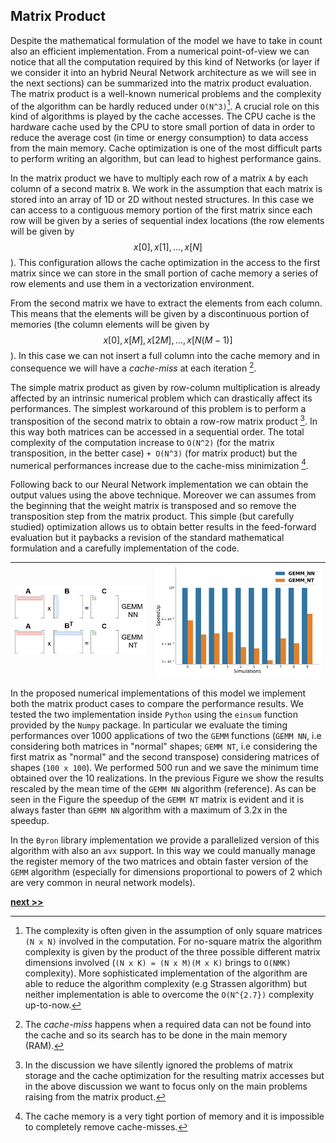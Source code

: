 ## Matrix Product

Despite the mathematical formulation of the model we have to take in count also an efficient implementation.
From a numerical point-of-view we can notice that all the computation required by this kind of Networks (or layer if we consider it into an hybrid Neural Network architecture as we will see in the next sections) can be summarized into the matrix product evaluation.
The matrix product is a well-known numerical problems and the complexity of the algorithm can be hardly reduced under `O(N^3)`[^1].
A crucial role on this kind of algorithms is played by the cache accesses.
The CPU cache is the hardware cache used by the CPU to store small portion of data in order to reduce the average cost (in time or energy consumption) to data access from the main memory.
Cache optimization is one of the most difficult parts to perform writing an algorithm, but can lead to highest performance gains.

In the matrix product we have to multiply each row of a matrix `A` by each column of a second matrix `B`.
We work in the assumption that each matrix is stored into an array of 1D or 2D without nested structures.
In this case we can access to a contiguous memory portion of the first matrix since each row will be given by a series of sequential index locations (the row elements will be given by $$x[0], x[1], \dots, x[N]$$).
This configuration allows the cache optimization in the access to the first matrix since we can store in the small portion of cache memory a series of row elements and use them in a vectorization environment.

From the second matrix we have to extract the elements from each column.
This means that the elements will be given by a discontinuous portion of memories (the column elements will be given by $$x[0], x[M], x[2M], \dots, x[N(M-1)]$$).
In this case we can not insert a full column into the cache memory and in consequence we will have a *cache-miss* at each iteration [^2].

The simple matrix product as given by row-column multiplication is already affected by an intrinsic numerical problem which can drastically affect its performances.
The simplest workaround of this problem is to perform a transposition of the second matrix to obtain a row-row matrix product [^3].
In this way both matrices can be accessed in a sequential order.
The total complexity of the computation increase to `O(N^2)` (for the matrix transposition, in the better case) `+ O(N^3)` (for matrix product) but the numerical performances increase due to the cache-miss minimization [^4].

Following back to our Neural Network implementation we can obtain the output values using the above technique.
Moreover we can assumes from the beginning that the weight matrix is transposed and so remove the transposition step from the matrix product.
This simple (but carefully studied) optimization allows us to obtain better results in the feed-forward evaluation but it paybacks a revision of the standard mathematical formulation and a carefully implementation of the code.

| ![`GEMM` algorithms time performances. `GEMM NN`: matrix multiplication considering both the matrices in "normal" format, i.e `A x B`.We perform 100 tests of 1K runs each of both the `GEMM` algorithms using the `einsum` function of `Numpy` library. The values are rescaled according to the mean time of the `GEMM NN` algorithm.](../../../../img/GEMM_schema.png) | ![`GEMM NT`: matrix multiplication considering the first matrix in normal format and the second one transposed, i.e `A x B^T`.](../../../../img/gemm.svg) |
| :----: | :----: |

In the proposed numerical implementations of this model we implement both the matrix product cases to compare the performance results.
We tested the two implementation inside `Python` using the `einsum` function provided by the `Numpy` package.
In particular we evaluate the timing performances over 1000 applications of two the `GEMM` functions (`GEMM NN`, i.e considering both matrices in "normal" shapes; `GEMM NT`, i.e considering the first matrix as "normal" and the second transpose) considering matrices of shapes (`100 x 100`).
We performed 500 run and we save the minimum time obtained over the 10 realizations.
In the previous Figure we show the results rescaled by the mean time of the `GEMM NN` algorithm (reference).
As can be seen in the Figure the speedup of the `GEMM NT` matrix is evident and it is always faster than `GEMM NN` algorithm with a maximum of 3.2x in the speedup.

In the `Byron` library implementation we provide a parallelized version of this algorithm with also an `avx` support.
In this way we could manually manage the register memory of the two matrices and obtain faster version of the `GEMM` algorithm (especially for dimensions proportional to powers of 2 which are very common in neural network models).


[^1]: The complexity is often given in the assumption of only square matrices `(N x N)` involved in the computation. For no-square matrix the algorithm complexity is given by the product of the three possible different matrix dimensions involved (`(N x K) = (N x M)(M x K)` brings to `O(NMK)` complexity). More sophisticated implementation of the algorithm are able to reduce the algorithm complexity (e.g Strassen algorithm) but neither implementation is able to overcome the `O(N^{2.7})` complexity up-to-now.

[^2]: The *cache-miss* happens when a required data can not be found into the cache and so its search has to be done in the main memory (RAM).

[^3]: In the discussion we have silently ignored the problems of matrix storage and the cache optimization for the resulting matrix accesses but in the above discussion we want to focus only on the main problems raising from the matrix product.

[^4]: The cache memory is a very tight portion of memory and it is impossible to completely remove cache-misses.


[**next >>**](./Activations.md)
